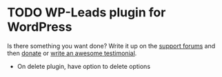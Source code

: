 # TODO WP-Leads plugin for WordPress

Is there something you want done? Write it up on the [support forums](http://wordpress.org/support/plugin/wp-leads-mailchimp-constant-contact-and-salesforcecom-integration) and then [donate](http://aihr.us/about-aihrus/donate/) or [write an awesome testimonial](http://aihr.us/about-aihrus/testimonials/add-testimonial/).

* On delete plugin, have option to delete options